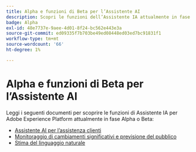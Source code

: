 ```yaml
---
title: Alpha e funzioni di Beta per l’Assistente AI
description: Scopri le funzioni dell’Assistente IA attualmente in fase Alpha o Beta.
badge: Alpha
exl-id: 48e7737e-9aee-4d01-8f24-bc562e443e3a
source-git-commit: ed09335f7b703be49ed08448ed03ed7bc91831f1
workflow-type: tm+mt
source-wordcount: '66'
ht-degree: 1%

---
```


# Alpha e funzioni di Beta per l’Assistente AI

Leggi i seguenti documenti per scoprire le funzioni di Assistente IA per Adobe Experience Platform attualmente in fase Alpha o Beta:

* [Assistente AI per l’assistenza clienti](./customer-support.md)
* [Monitoraggio di cambiamenti significativi e previsione del pubblico](./audience-forecasting.md)
* [Stima del linguaggio naturale](./natural-language.md)
